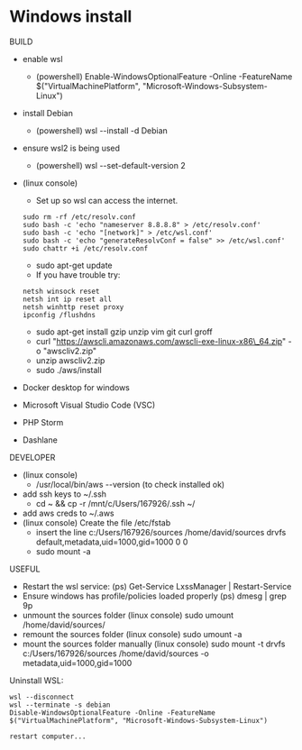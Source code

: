 # Windows install



BUILD

* enable wsl
  * (powershell) Enable-WindowsOptionalFeature -Online -FeatureName $("VirtualMachinePlatform", "Microsoft-Windows-Subsystem-Linux")
* install Debian
  * (powershell) wsl --install -d Debian
* ensure wsl2 is being used
  * (powershell) wsl --set-default-version 2
*   (linux console)

    * Set up so wsl can access the internet.

    ```
    sudo rm -rf /etc/resolv.conf
    sudo bash -c 'echo "nameserver 8.8.8.8" > /etc/resolv.conf'
    sudo bash -c 'echo "[network]" > /etc/wsl.conf'
    sudo bash -c 'echo "generateResolvConf = false" >> /etc/wsl.conf'
    sudo chattr +i /etc/resolv.conf
    ```

    * sudo apt-get update
    * If you have trouble try:

    ```
    netsh winsock reset 
    netsh int ip reset all
    netsh winhttp reset proxy
    ipconfig /flushdns
    ```

    * sudo apt-get install gzip unzip vim git curl groff
    * curl "https://awscli.amazonaws.com/awscli-exe-linux-x86\_64.zip" -o "awscliv2.zip"
    * unzip awscliv2.zip
    * sudo ./aws/install
* Docker desktop for windows
* Microsoft Visual Studio Code (VSC)
* PHP Storm
* Dashlane

DEVELOPER

* (linux console)
  * /usr/local/bin/aws --version (to check installed ok)
* add ssh keys to \~/.ssh
  * cd \~ && cp -r /mnt/c/Users/167926/.ssh \~/
* add aws creds to \~/.aws
* (linux console) Create the file /etc/fstab
  * insert the line c:/Users/167926/sources /home/david/sources drvfs default,metadata,uid=1000,gid=1000 0 0
  * sudo mount -a

USEFUL

* Restart the wsl service: (ps) Get-Service LxssManager | Restart-Service
* Ensure windows has profile/policies loaded properly (ps) dmesg | grep 9p
* unmount the sources folder (linux console) sudo umount /home/david/sources/
* remount the sources folder (linux console) sudo umount -a
* mount the sources folder manually (linux console) sudo mount -t drvfs c:/Users/167926/sources /home/david/sources -o metadata,uid=1000,gid=1000



Uninstall WSL:

```
wsl --disconnect
wsl --terminate -s debian
Disable-WindowsOptionalFeature -Online -FeatureName $("VirtualMachinePlatform", "Microsoft-Windows-Subsystem-Linux")

restart computer...
```



